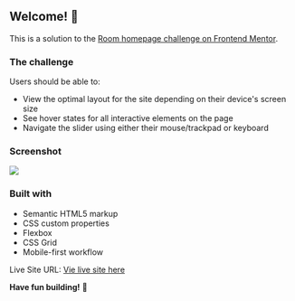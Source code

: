 ## Welcome! 👋


This is a solution to the [Room homepage challenge on Frontend Mentor](https://www.frontendmentor.io/challenges/room-homepage-BtdBY_ENq).

### The challenge

Users should be able to:

- View the optimal layout for the site depending on their device's screen size
- See hover states for all interactive elements on the page
- Navigate the slider using either their mouse/trackpad or keyboard

### Screenshot

![](./screenshot.jpg)

### Built with

- Semantic HTML5 markup
- CSS custom properties
- Flexbox
- CSS Grid
- Mobile-first workflow

Live Site URL: [Vie live site here](https://room-homepage-frontend.netlify.app/)


**Have fun building!** 🚀
